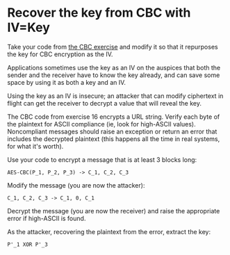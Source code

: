 # Recover the key from CBC with IV=Key

Take your code from [the CBC exercise](../../2-block-crypto/16-cbc-bit-flipping-attacks/16-cbc-bit-flipping-attacks.md)
and modify it so that it repurposes the key for CBC encryption as the IV.

Applications sometimes use the key as an IV on the auspices that both the sender and the receiver have to know the key
already, and can save some space by using it as both a key and an IV.

Using the key as an IV is insecure; an attacker that can modify ciphertext in flight can get the receiver to decrypt a
value that will reveal the key.

The CBC code from exercise 16 encrypts a URL string. Verify each byte of the plaintext for ASCII compliance (ie, look
for high-ASCII values). Noncompliant messages should raise an exception or return an error that includes the decrypted
plaintext (this happens all the time in real systems, for what it's worth).

Use your code to encrypt a message that is at least 3 blocks long:

```text
AES-CBC(P_1, P_2, P_3) -> C_1, C_2, C_3
```

Modify the message (you are now the attacker):

```text
C_1, C_2, C_3 -> C_1, 0, C_1
```

Decrypt the message (you are now the receiver) and raise the appropriate error if high-ASCII is found.

As the attacker, recovering the plaintext from the error, extract the key:

```text
P'_1 XOR P'_3
```
